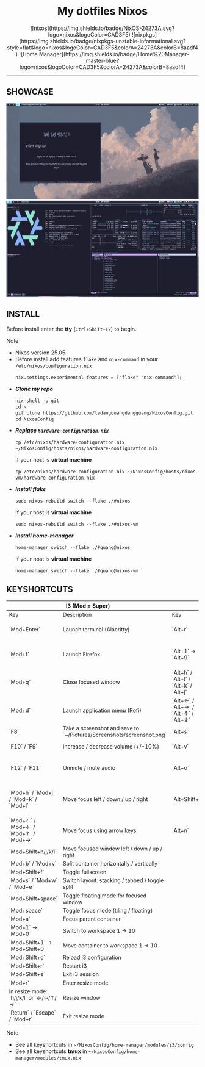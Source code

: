<h1 align="center"> My dotfiles Nixos</h1>

<div align="center">
    ![nixos](https://img.shields.io/badge/NixOS-24273A.svg?logo=nixos&logoColor=CAD3F5)
    ![nixpkgs](https://img.shields.io/badge/nixpkgs-unstable-informational.svg?style=flat&logo=nixos&logoColor=CAD3F5&colorA=24273A&colorB=8aadf4)
    ![Home Manager](https://img.shields.io/badge/Home%20Manager-master-blue?logo=nixos&logoColor=CAD3F5&colorA=24273A&colorB=8aadf4)
</div>

---
## SHOWCASE
![zathura](./assets/zathura.png) 
![btop yazi and neofetch](./assets/btop-yazi-neofetch.png) 
## INSTALL
Before install enter the **tty** (`Ctrl+Shift+F2`) to begin.
> [!NOTE]
> * Nixos version 25.05
> * Before install add features `flake` and `nix-command` in your `/etc/nixos/configuration.nix`
>   ```
>   nix.settings.experimental-features = ["flake" "nix-command"];
>   ```
* ***Clone my repo***
    ```
    nix-shell -p git
    cd ~
    git clone https://github.com/ledangquangdangquang/NixosConfig.git
    cd NixosConfig
    ```
* ***Replace `hardware-configuration.nix`***
    ```
    cp /etc/nixos/hardware-configuration.nix ~/NixosConfig/hosts/nixos/hardware-configuration.nix
    ```
    If your host is **virtual machine**
    ```
    cp /etc/nixos/hardware-configuration.nix ~/NixosConfig/hosts/nixos-vm/hardware-configuration.nix
    ```
* ***Install flake***
    ```
    sudo nixos-rebuild switch --flake ./#nixos 
    ```
    If your host is **virtual machine**
    ```
    sudo nixos-rebuild switch --flake ./#nixos-vm
    ```
* ***Install home-manager***
    ```
    home-manager switch --flake ./#quang@nixos
    ```
    If your host is **virtual machine**
    ```
    home-manager switch --flake ./#quang@nixos-vm
    ```

## KEYSHORTCUTS
<table><thead><tr><th colspan="2">I3 (Mod = Super)</th><th colspan="2">Tmux</th></tr></thead><tbody><tr><td>Key</td><td>Description</td><td>Key</td><td>Description</td></tr><tr><td>`Mod+Enter`</td><td>Launch terminal (Alacritty)</td><td>`Alt+r`</td><td>Reload tmux configuration file</td></tr><tr><td>`Mod+f`</td><td>Launch Firefox</td><td>`Alt+1` → `Alt+9`</td><td>Quickly switch to window 1 → 9</td></tr><tr><td>`Mod+q`</td><td>Close focused window</td><td>`Alt+h` / `Alt+l` / `Alt+k` / `Alt+j`</td><td>Move focus to pane left / right / up / down</td></tr><tr><td>`Mod+d`</td><td>Launch application menu (Rofi)</td><td>`Alt+←` / `Alt+→` / `Alt+↑` / `Alt+↓`</td><td>Resize pane (left/right ±5, up/down ±3)</td></tr><tr><td>`F8`</td><td>Take a screenshot and save to `~/Pictures/Screenshots/screenshot.png`</td><td>`Alt+s`</td><td>Split pane horizontally</td></tr><tr><td>`F10` / `F9`</td><td>Increase / decrease volume (+/-10%)</td><td>`Alt+v`</td><td>Split pane vertically</td></tr>
<tr><td>`F12` / `F11`</td><td>Unmute / mute audio</td><td>`Alt+o`</td><td>Open Neovim with Telescope file search</td></tr><tr><td>`Mod+h` / `Mod+j` / `Mod+k` / `Mod+l`</td><td>Move focus left / down / up / right</td><td>`Alt+Shift+O`</td><td>Open Neovim with fuzzyvim file search (fzf preview)</td></tr><tr><td>`Mod+←` / `Mod+↓` / `Mod+↑` / `Mod+→`</td><td>Move focus using arrow keys</td><td>`Alt+n`</td><td>Create a new window</td></tr><tr><td>`Mod+Shift+h/j/k/l`</td><td>Move focused window left / down / up / right</td><td></td><td></td></tr><tr><td>`Mod+b` / `Mod+v`</td><td>Split container horizontally / vertically</td><td></td><td></td></tr><tr><td>`Mod+Shift+f`</td><td>Toggle fullscreen</td><td></td><td></td></tr><tr><td>`Mod+s` / `Mod+w` / `Mod+e`</td><td>Switch layout: stacking / tabbed / toggle split</td><td></td><td></td></tr><tr><td>`Mod+Shift+space`</td><td>Toggle floating mode for focused window</td><td></td><td></td></tr>
<tr><td>`Mod+space`</td><td>Toggle focus mode (tiling / floating)</td><td></td><td></td></tr><tr><td>`Mod+a`</td><td>Focus parent container</td><td></td><td></td></tr><tr><td>`Mod+1` → `Mod+0`</td><td>Switch to workspace 1 → 10</td><td></td><td></td></tr><tr><td>`Mod+Shift+1` → `Mod+Shift+0`</td><td>Move container to workspace 1 → 10</td><td></td><td></td></tr><tr><td>`Mod+Shift+c`</td><td>Reload i3 configuration</td><td></td><td></td></tr><tr><td>`Mod+Shift+r`</td><td>Restart i3</td><td></td><td></td></tr><tr><td>`Mod+Shift+e`</td><td>Exit i3 session</td><td></td><td></td></tr><tr><td>`Mod+r`</td><td>Enter resize mode</td><td></td><td></td></tr><tr><td>In resize mode: `h/j/k/l` or `←/↓/↑/→`</td><td>Resize window</td><td></td><td></td></tr><tr><td>`Return` / `Escape` / `Mod+r`</td><td>Exit resize mode</td><td></td><td></td></tr></tbody></table>

> [!NOTE]
> * See all keyshortcuts in `~/NixosConfig/home-manager/modules/i3/config` 
> * See all keyshortcuts **tmux** in `~/NixosConfig/home-manager/modules/tmux.nix`
